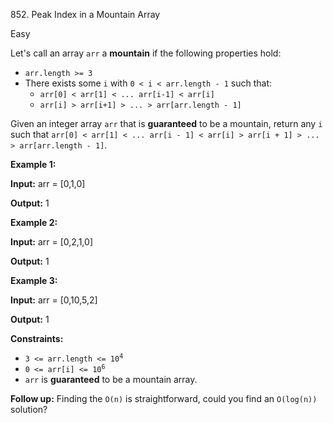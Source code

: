 ﻿852\. Peak Index in a Mountain Array

Easy

Let's call an array `arr` a **mountain** if the following properties hold:

*   `arr.length >= 3`
*   There exists some `i` with `0 < i < arr.length - 1` such that:
    *   `arr[0] < arr[1] < ... arr[i-1] < arr[i]`
    *   `arr[i] > arr[i+1] > ... > arr[arr.length - 1]`

Given an integer array `arr` that is **guaranteed** to be a mountain, return any `i` such that `arr[0] < arr[1] < ... arr[i - 1] < arr[i] > arr[i + 1] > ... > arr[arr.length - 1]`.

**Example 1:**

**Input:** arr = [0,1,0]

**Output:** 1

**Example 2:**

**Input:** arr = [0,2,1,0]

**Output:** 1

**Example 3:**

**Input:** arr = [0,10,5,2]

**Output:** 1

**Constraints:**

*   <code>3 <= arr.length <= 10<sup>4</sup></code>
*   <code>0 <= arr[i] <= 10<sup>6</sup></code>
*   `arr` is **guaranteed** to be a mountain array.

**Follow up:** Finding the `O(n)` is straightforward, could you find an `O(log(n))` solution?